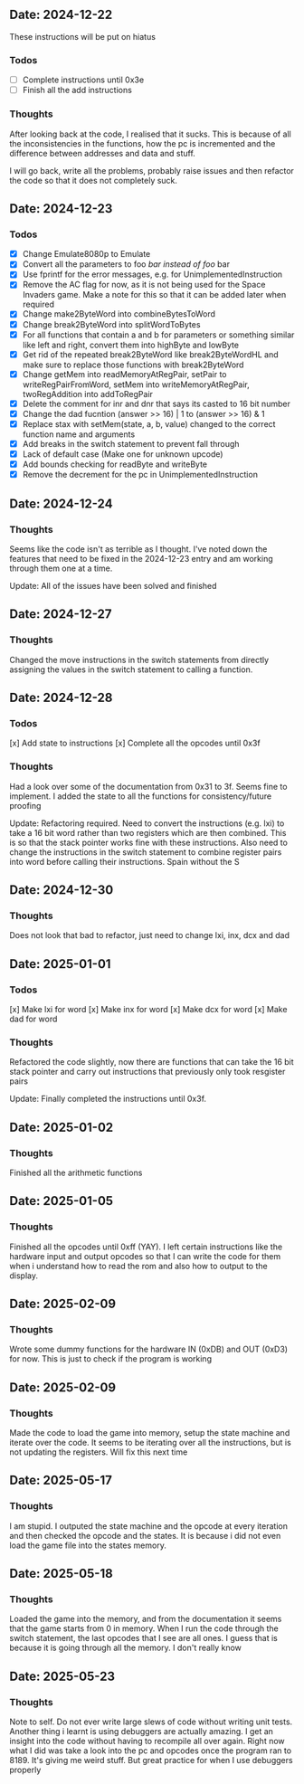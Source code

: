 ## Date: 2024-12-22

These instructions will be put on hiatus
### Todos
- [ ] Complete instructions until 0x3e
- [ ] Finish all the add instructions

### Thoughts
After looking back at the code, I realised that it sucks. This is because of all the inconsistencies
in the functions, how the pc is incremented and the difference between addresses and data and stuff.

I will go back, write all the problems, probably raise issues and then refactor the code so that it
does not completely suck.

## Date: 2024-12-23

### Todos
- [x] Change Emulate8080p to Emulate
- [x] Convert all the parameters to foo *bar instead of foo* bar
- [x] Use fprintf for the error messages, e.g. for UnimplementedInstruction
- [x] Remove the AC flag for now, as it is not being used for the Space Invaders game. Make a note for
this so that it can be added later when required
- [x] Change make2ByteWord into combineBytesToWord
- [x] Change break2ByteWord into splitWordToBytes
- [x] For all functions that contain a and b for parameters or something similar like left and right, convert them into
highByte and lowByte
- [x] Get rid of the repeated break2ByteWord like break2ByteWordHL and make sure to replace those
functions with break2ByteWord
- [x] Change getMem into readMemoryAtRegPair, setPair to writeRegPairFromWord, setMem into
writeMemoryAtRegPair, twoRegAddition into addToRegPair
- [x] Delete the comment for inr and dnr that says its casted to 16 bit number
- [x] Change the dad fucntion (answer >> 16) | 1 to (answer >> 16) & 1
- [x] Replace stax with setMem(state, a, b, value) changed to the correct function name and arguments
- [x] Add breaks in the switch statement to prevent fall through
- [x] Lack of default case (Make one for unknown upcode)
- [x] Add bounds checking for readByte and writeByte
- [x] Remove the decrement for the pc in UnimplementedInstruction

## Date: 2024-12-24

### Thoughts
Seems like the code isn't as terrible as I thought. I've noted down the features that need to be
fixed in the 2024-12-23 entry and am working through them one at a time.

Update: All of the issues have been solved and finished


## Date: 2024-12-27

### Thoughts
Changed the move instructions in the switch statements from directly assigning the values in the
switch statement to calling a function.


## Date: 2024-12-28

### Todos
[x] Add state to instructions
[x] Complete all the opcodes until 0x3f

### Thoughts
Had a look over some of the documentation from 0x31 to 3f. Seems fine to implement. I added the
state to all the functions for consistency/future proofing

Update:
Refactoring required. Need to convert the instructions (e.g. lxi) to take a 16 bit word rather than
two registers which are then combined. This is so that the stack pointer works fine with these
instructions. Also need to change the instructions in the switch statement to combine register pairs
into word before calling their instructions. Spain without the S


## Date: 2024-12-30

### Thoughts
Does not look that bad to refactor, just need to change lxi, inx, dcx and dad

## Date: 2025-01-01

### Todos
[x] Make lxi for word
[x] Make inx for word
[x] Make dcx for word
[x] Make dad for word

### Thoughts

Refactored the code slightly, now there are functions that can take the 16 bit stack pointer and
carry out instructions that previously only took resgister pairs

Update: Finally completed the instructions until 0x3f.

## Date: 2025-01-02

### Thoughts
Finished all the arithmetic functions

## Date: 2025-01-05

### Thoughts
Finished all the opcodes until 0xff (YAY). I left certain instructions like the hardware input and
output opcodes so that I can write the code for them when i understand how to read the rom and also
how to output to the display.

## Date: 2025-02-09

### Thoughts
Wrote some dummy functions for the hardware IN (0xDB) and OUT (0xD3) for now. This is just to check if
the program is working

## Date: 2025-02-09

### Thoughts
Made the code to load the game into memory, setup the state machine and iterate over the code. It seems
to be iterating over all the instructions, but is not updating the registers. Will fix this next time

## Date: 2025-05-17

### Thoughts
I am stupid. I outputed the state machine and the opcode at every iteration and then checked the
opcode and the states. It is because i did not even load the game file into the states memory.

## Date: 2025-05-18

### Thoughts
Loaded the game into the memory, and from the documentation it seems that the game starts from 0 in
memory. When I run the code through the switch statement, the last opcodes that I see are all ones.
I guess that is because it is going through all the memory. I don't really know

## Date: 2025-05-23

### Thoughts
Note to self. Do not ever write large slews of code without writing unit tests. Another thing i
learnt is using debuggers are actually amazing. I get an insight into the code without having to
recompile all over again. Right now what I did was take a look into the pc and opcodes once the
program ran to 8189. It's giving me weird stuff. But great practice for when I use debuggers
properly

